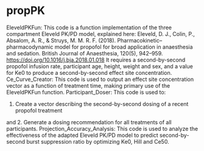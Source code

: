 # propPK

EleveldPKFun: This code is a function implementation of the three compartment Eleveld PK/PD model, explained here: 
Eleveld, D. J., Colin, P., Absalom, A. R., & Struys, M. M. R. F. (2018). Pharmacokinetic–pharmacodynamic model for propofol for broad application in anaesthesia and sedation. British Journal of Anaesthesia, 120(5), 942–959. https://doi.org/10.1016/j.bja.2018.01.018
It requires a second-by-second propofol infusion rate, participant age, height, weight and sex, and a value for Ke0 to produce a second-by-second effect site concentration. 
Ce_Curve_Creator: This code is used to output an effect site concentration vector as a function of treatment time, making primary use of the EleveldPKFun function. 
Participant_Doser: This code is used to:
1.	Create a vector describing the second-by-second dosing of a recent propofol treatment
 
and
2. Generate a dosing recommendation for all treatments of all participants. 
Projection_Accuracy_Analysis: This code is used to analyze the effectiveness of the adapted Eleveld PK/PD model to predict second-by-second burst suppression ratio by optimizing Ke0, Hill and Ce50. 
